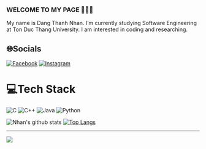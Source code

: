 ### WELCOME TO MY PAGE 👋👋👋
My name is Dang Thanh Nhan. I’m currently studying Software Engineering at Ton Duc Thang University. I am interested in coding and researching. 

## 🌐Socials
[![Facebook](https://img.shields.io/badge/Facebook-%231877F2.svg?logo=Facebook&logoColor=white)](https://facebook.com/https://www.facebook.com/profile.php?id=100086652585752) [![Instagram](https://img.shields.io/badge/Instagram-%23E4405F.svg?logo=Instagram&logoColor=white)](https://instagram.com/https://www.instagram.com/nhandawng.15/) 

# 💻Tech Stack
![C](https://img.shields.io/badge/c-%2300599C.svg?style=flat&logo=c&logoColor=white) ![C++](https://img.shields.io/badge/c++-%2300599C.svg?style=flat&logo=c%2B%2B&logoColor=white) ![Java](https://img.shields.io/badge/java-%23ED8B00.svg?style=flat&logo=java&logoColor=white) ![Python](https://img.shields.io/badge/python-3670A0?style=flat&logo=python&logoColor=ffdd54)


![Nhan's github stats](https://github-readme-stats-git-masterrstaa-rickstaa.vercel.app/api?username=nhandang02&show_icons=true&theme=tokyonight&hide=contribs,prs,issues)
[![Top Langs](https://github-readme-stats.vercel.app/api/top-langs/?username=nhandang02)](https://github.com/nhandang02/CTDL-GT)

---
[![](https://visitcount.itsvg.in/api?id=nhandang02&icon=0&color=0)](https://visitcount.itsvg.in)

